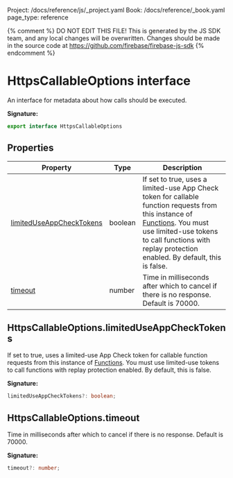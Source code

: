 Project: /docs/reference/js/_project.yaml
Book: /docs/reference/_book.yaml
page_type: reference

{% comment %}
DO NOT EDIT THIS FILE!
This is generated by the JS SDK team, and any local changes will be
overwritten. Changes should be made in the source code at
https://github.com/firebase/firebase-js-sdk
{% endcomment %}

# HttpsCallableOptions interface
An interface for metadata about how calls should be executed.

<b>Signature:</b>

```typescript
export interface HttpsCallableOptions 
```

## Properties

|  Property | Type | Description |
|  --- | --- | --- |
|  [limitedUseAppCheckTokens](./functions.httpscallableoptions.md#httpscallableoptionslimiteduseappchecktokens) | boolean | If set to true, uses a limited-use App Check token for callable function requests from this instance of [Functions](./functions.functions.md#functions_interface)<!-- -->. You must use limited-use tokens to call functions with replay protection enabled. By default, this is false. |
|  [timeout](./functions.httpscallableoptions.md#httpscallableoptionstimeout) | number | Time in milliseconds after which to cancel if there is no response. Default is 70000. |

## HttpsCallableOptions.limitedUseAppCheckTokens

If set to true, uses a limited-use App Check token for callable function requests from this instance of [Functions](./functions.functions.md#functions_interface)<!-- -->. You must use limited-use tokens to call functions with replay protection enabled. By default, this is false.

<b>Signature:</b>

```typescript
limitedUseAppCheckTokens?: boolean;
```

## HttpsCallableOptions.timeout

Time in milliseconds after which to cancel if there is no response. Default is 70000.

<b>Signature:</b>

```typescript
timeout?: number;
```
